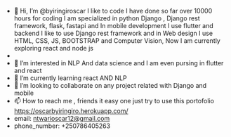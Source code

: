 - 👋 Hi, I’m @byiringiroscar I like to code I have done so far over 10000 hours for coding I am specialized in python Django , Django rest framework, flask, fastapi and In mobile development I use flutter and backend I like to use Django rest framework and in Web design I use HTML, CSS, JS, BOOTSTRAP and Computer Vision, Now I am currently exploring react and node js
- 
- 👀 I’m interested in NLP And data science and I am even pursing in flutter and react
- 🌱 I’m currently learning react AND NLP
- 💞️ I’m looking to collaborate on any project related with Django and mobile
- 📫 How to reach me , friends it easy one just try to use this portofolio https://oscarbyiringiro.herokuapp.com/
- email: ntwarioscar12@gmail.com
- phone_number: +250786405263

<!---
byiringiroscar/byiringiroscar is a ✨ special ✨ repository because its `README.md` (this file) appears on your GitHub profile.
You can click the Preview link to take a look at your changes.
--->
